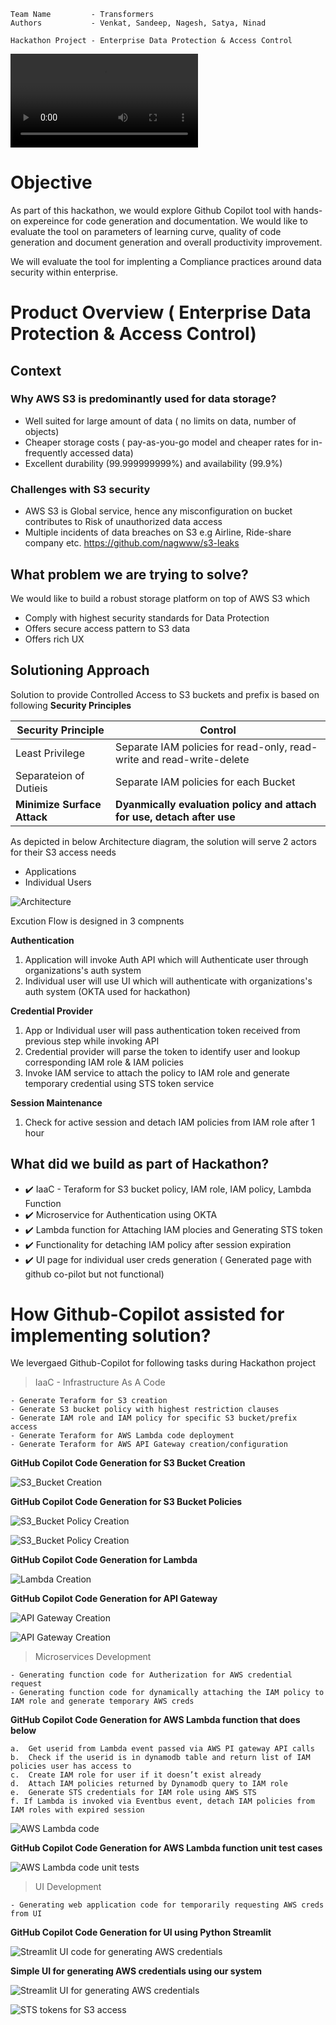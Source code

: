 ```
Team Name         - Transformers 
Authors           - Venkat, Sandeep, Nagesh, Satya, Ninad

Hackathon Project - Enterprise Data Protection & Access Control 
```
![Hackathon_Presentation](final-recording.mp4)

# Objective

As part of this hackathon, we would explore Github Copilot tool with hands-on expereince for code generation and documentation. We would like to evaluate the tool on parameters of learning curve, quality of code generation and document generation and overall productivity improvement. 

We will evaluate the tool for implenting a Compliance practices around data security within enterprise.

# Product Overview ( Enterprise Data Protection & Access Control)

## **Context**

### Why AWS S3 is predominantly used for data storage?
- Well suited for large amount of data ( no limits on data, number of objects)
- Cheaper storage costs ( pay-as-you-go model and cheaper rates for in-frequently accessed data)
- Excellent durability (99.999999999%) and availability (99.9%)

### Challenges with S3 security
- AWS S3 is Global service, hence any misconfiguration on bucket contributes to Risk of unauthorized data access
- Multiple incidents of data breaches on S3 e.g Airline, Ride-share company etc. https://github.com/nagwww/s3-leaks

## What problem we are trying to solve?

We would like to build a robust storage platform on top of AWS S3 which 
- Comply with highest security standards for Data Protection
- Offers secure access pattern to S3 data
- Offers rich UX 

## Solutioning Approach

Solution to provide Controlled Access to S3 buckets and prefix is based on following **Security Principles**

| Security Principle| Control|
|-|-|
|Least Privilege| Separate IAM policies for read-only, read-write and read-write-delete|
|Separateion of Dutieis | Separate IAM policies for each Bucket|
|**Minimize Surface Attack**| **Dyanmically evaluation policy and attach for use, detach after use**|

As depicted in below Architecture diagram, the solution will serve 2 actors for their S3 access needs
- Applications
- Individual Users

![Architecture](arch_hackathon.png)

Excution Flow is designed in 3 compnents

**Authentication**
1. Application will invoke Auth API which will Authenticate user through organizations's auth system 
2. Individual user will use UI which will authenticate with organizations's auth system (OKTA used for hackathon)

**Credential Provider**
1. App or Individual user will pass authentication token received from previous step while invoking API
2. Credential provider will parse the token to identify user and lookup corresponding IAM role & IAM policies
3. Invoke IAM service to attach the policy to IAM role and generate temporary credential using STS token service

**Session Maintenance**
1. Check for active session and detach IAM policies from IAM role after 1 hour
   
## What did we build as part of Hackathon?

- ✔️ IaaC - Teraform for S3 bucket policy, IAM role, IAM policy, Lambda Function
- ✔️ Microservice for Authentication using OKTA
- ✔️ Lambda function for Attaching IAM plocies and Generating STS token
- ✔️ Functionality for detaching IAM policy after session expiration
- ✔️ UI page for individual user creds generation ( Generated page with github co-pilot but not functional)

# How Github-Copilot assisted for implementing solution?

We levergaed Github-Copilot for following tasks during Hackathon project

> IaaC - Infrastructure As A Code

    - Generate Teraform for S3 creation
    - Generate S3 bucket policy with highest restriction clauses
    - Generate IAM role and IAM policy for specific S3 bucket/prefix access
    - Generate Teraform for AWS Lambda code deployment
    - Generate Teraform for AWS API Gateway creation/configuration


**GitHub Copilot Code Generation for S3 Bucket Creation**

![S3_Bucket Creation](img/S3_Bucket_GitHub_CoPilot_Script_Generation.png)

**GitHub Copilot Code Generation for S3 Bucket Policies**

![S3_Bucket Policy Creation](img/IAM_Policies_GitHub_CoPilot_Script_Generation_1.png)

![S3_Bucket Policy Creation](img/IAM_Policies_GitHub_CoPilot_Script_Generation_2.png)

**GitHub Copilot Code Generation for Lambda**

![Lambda Creation](img/Lambda_GitHub_CoPilot_Script_Generation.png)

**GitHub Copilot Code Generation for API Gateway**

![API Gateway Creation](img/API_Gateway_GitHub_CoPilot_Script_Generation_1.png)

![API Gateway Creation](img/API_Gateway_GitHub_CoPilot_Script_Generation_2.png)

> Microservices Development

    - Generating function code for Autherization for AWS credential request
    - Generating function code for dynamically attaching the IAM policy to IAM role and generate temporary AWS creds

**GitHub Copilot Code Generation for AWS Lambda function that does below**

    a.	Get userid from Lambda event passed via AWS PI gateway API calls
    b.	Check if the userid is in dynamodb table and return list of IAM policies user has access to
    c.	Create IAM role for user if it doesn’t exist already
    d.	Attach IAM policies returned by Dynamodb query to IAM role
    e.	Generate STS credentials for IAM role using AWS STS
    f. If Lambda is invoked via Eventbus event, detach IAM policies from IAM roles with expired session
    
![AWS Lambda code](source/img/lambda_code1.png)

**GitHub Copilot Code Generation for AWS Lambda function unit test cases**

![AWS Lambda code unit tests](source/img/lambda_code2.png)



> UI Development

    - Generating web application code for temporarily requesting AWS creds from UI

**GitHub Copilot Code Generation for UI using Python Streamlit**

![Streamlit UI code for generating AWS credentials](ui/img/ui_code.png)

**Simple UI for generating AWS credentials using our system**

![Streamlit UI for generating AWS credentials](ui/img/ui.png)
    
![STS tokens for S3 access](img/hackathon_token.png)




